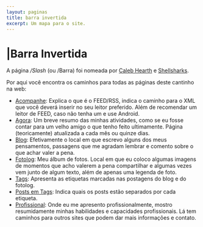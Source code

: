 ```yaml
---
layout: paginas
title: barra invertida
excerpt: Um mapa para o site.
---
```

<h1>
<span aria-hidden="true">|</span>Barra Invertida
</h1>
<section class="texto-geral">
<p>A página <i>/Slash</i> (ou /Barra) foi nomeada por <a href="https://calebhearth.com/" title="o jardim de Caleb">Caleb Hearth</a> e <a href="https://shellsharks.com/" title="o jardim de Shellsharks">Shellsharks</a>.</p>
<p>Por aqui você encontra os caminhos para todas as páginas deste cantinho na web:</p>
<ul>
<li><a href="{{ site.url }}/acompanhe" title="acompanhe">Acompanhe</a>: Explica o que é o FEED/RSS, indica o caminho para o XML que você deverá inserir no seu leitor preferido. Além de recomendar um leitor de FEED, caso não tenha um e use Android.</li>
<li><a href="{{ site.url }}/agora" title="o que estou fazendo">Agora</a>: Um breve resumo das minhas atividades, como se eu fosse contar para um velho amigo o que tenho feito ultimamente. Página (teoricamente) atualizada a cada mês ou quinze dias.</li>
<li><a href="{{ site.url }}/blog" title="se eu disser, será aqui">Blog</a>: Efetivamente o local em que escrevo alguns dos meus pensamentos, passagens que me agradam lembrar e comento sobre o que achar valer a pena.</li>
<li><a href="{{ site.url }}/fotolog" title="meu fotolog">Fotolog</a>: Meu álbum de fotos. Local em que eu coloco algumas imagens de momentos que acho valerem a pena compartilhar e algumas vezes vem junto de algum texto, além de apenas uma legenda de foto.</li>
<li><a href="{{ site.url }}/tags" title="do que estou falando">Tags</a>: Apresenta as etiquetas marcadas nas postagens do blog e do fotolog.</li>
<li><a href="{{ site.url }}/posts-em-tags/" title="do que estou falando e onde">Posts em Tags</a>: Indica quais os posts estão separados por cada etiqueta.</li>
<li><a href="{{ site.url }}/profissional" title="quem é o trabalhador">Profissional</a>: Onde eu me apresento profissionalmente, mostro resumidamente minhas habilidades e capacidades profissionais. Lá tem caminhos para outros sites que podem dar mais informações e contato.</li>
</ul>
</section>

